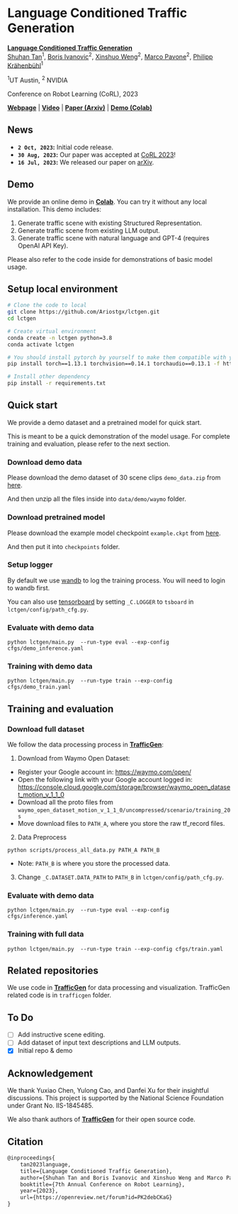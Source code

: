 # Language Conditioned Traffic Generation

[**Language Conditioned Traffic Generation**](https://arxiv.org/abs/2307.07947)                                     
[Shuhan Tan](https://ariostgx.github.io/website/)<sup>1</sup>, [Boris Ivanovic](https://www.borisivanovic.com/)<sup>2</sup>,   [Xinshuo Weng](https://www.xinshuoweng.com/)<sup>2</sup>,  [Marco Pavone](https://research.nvidia.com/person/marco-pavone/)<sup>2</sup>,  [Philipp Krähenbühl](https://www.philkr.net/)<sup>1</sup>

<sup>1</sup>UT Austin, <sup>2</sup> NVIDIA

Conference on Robot Learning (CoRL), 2023

[**Webpage**](https://ariostgx.github.io/lctgen/) | 
[**Video**](https://www.youtube.com/watch?v=T5GFOxzw0aw) |
[**Paper (Arxiv)**](https://arxiv.org/abs/2307.07947) |
[**Demo (Colab)**](https://colab.research.google.com/drive/1acVvMsts464_HRgGStjvI1n1b55wuLb4?usp=sharing)

## News
* **`2 Oct, 2023`:**  Initial code release.
* **`30 Aug, 2023`:**  Our paper was accepted at [CoRL 2023](https://www.corl2023.org/)!
* **`16 Jul, 2023`:** We released our paper on [arXiv](https://arxiv.org/abs/2307.07947).
## Demo
We provide an online demo in [**Colab**](https://colab.research.google.com/drive/1acVvMsts464_HRgGStjvI1n1b55wuLb4?usp=sharing). You can try it without any local installation. This demo includes:

1. Generate traffic scene with existing Structured Representation.
2. Generate traffic scene from existing LLM output.
3. Generate traffic scene with natural language and GPT-4 (requires OpenAI API Key).

Please also refer to the code inside for demonstrations of basic model usage.

## Setup local environment

```bash
# Clone the code to local
git clone https://github.com/Ariostgx/lctgen.git
cd lctgen

# Create virtual environment
conda create -n lctgen python=3.8
conda activate lctgen

# You should install pytorch by yourself to make them compatible with your GPU
pip install torch==1.13.1 torchvision==0.14.1 torchaudio==0.13.1 -f https://download.pytorch.org/whl/torch_stable.html

# Install other dependency
pip install -r requirements.txt
```

## Quick start
We provide a demo dataset and a pretrained model for quick start. 

This is meant to be a quick demonstration of the model usage. For complete training and evaluation, please refer to the next section.

### Download demo data 
Please download the demo dataset of 30 scene clips `demo_data.zip` from [here](https://drive.google.com/file/d/17_TI-q4qkCOt988spWIZCqDLkZpMSptO/view?usp=drive_link).
 
And then unzip all the files inside into `data/demo/waymo` folder.

### Download pretrained model

Please download the example model checkpoint `example.ckpt` from [here](https://drive.google.com/file/d/1_s_35QO6OiHHgDxHHAa7Djadm-_I7Usr/view?usp=drive_link).

And then put it into `checkpoints` folder.

### Setup logger

By default we use [wandb](https://wandb.ai/site) to log the training process. You will need to login to wandb first.

You can also use [tensorboard](https://www.tensorflow.org/tensorboard) by setting `_C.LOGGER` to `tsboard` in `lctgen/config/path_cfg.py`.

### Evaluate with demo data
````
python lctgen/main.py  --run-type eval --exp-config cfgs/demo_inference.yaml
````

### Training with demo data
````
python lctgen/main.py  --run-type train --exp-config cfgs/demo_train.yaml
````

## Training and evaluation

### Download full dataset
We follow the data processing process in [**TrafficGen**](https://github.com/metadriverse/trafficgen/tree/main#cluster-training):

1. Download from Waymo Open Dataset:

- Register your Google account in: https://waymo.com/open/
- Open the following link with your Google account logged in: https://console.cloud.google.com/storage/browser/waymo_open_dataset_motion_v_1_1_0
- Download all the proto files from ``waymo_open_dataset_motion_v_1_1_0/uncompressed/scenario/training_20s``
- Move download files to ``PATH_A``, where you store the raw tf_record files.


2. Data Preprocess
````
python scripts/process_all_data.py PATH_A PATH_B
````
 - Note: ``PATH_B`` is where you store the processed data.

3. Change `_C.DATASET.DATA_PATH` to ``PATH_B`` in `lctgen/config/path_cfg.py`.

### Evaluate with demo data
````
python lctgen/main.py  --run-type eval --exp-config cfgs/inference.yaml
````

### Training with full data
````
python lctgen/main.py  --run-type train --exp-config cfgs/train.yaml
````

## Related repositories

We use code in [**TrafficGen**](https://github.com/metadriverse/trafficgen/) for data processing and visualization. TrafficGen related code is in `trafficgen` folder.

## To Do
- [ ] Add instructive scene editing.
- [ ] Add dataset of input text descriptions and LLM outputs.
- [x] Initial repo & demo

## Acknowledgement
We thank Yuxiao Chen, Yulong Cao, and Danfei Xu for their insightful discussions. This project is supported by the National Science Foundation under Grant No. IIS-1845485.

We also thank authors of [**TrafficGen**](https://github.com/metadriverse/trafficgen/) for their open source code.

## Citation

```latex
@inproceedings{
    tan2023language,
    title={Language Conditioned Traffic Generation},
    author={Shuhan Tan and Boris Ivanovic and Xinshuo Weng and Marco Pavone and Philipp Kraehenbuehl},
    booktitle={7th Annual Conference on Robot Learning},
    year={2023},
    url={https://openreview.net/forum?id=PK2debCKaG}
}
```